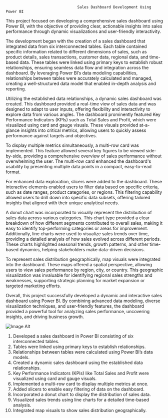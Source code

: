                                     Sales Dashboard Development Using Power BI

This project focused on developing a comprehensive sales dashboard using Power BI, with the objective of providing clear, actionable insights into sales performance through dynamic visualizations and user-friendly interactivity.

The development began with the creation of a sales dashboard that integrated data from six interconnected tables. Each table contained specific information related to different dimensions of sales, such as product details, sales transactions, customer data, regional data, and time-based data. These tables were linked using primary keys to establish robust relationships, ensuring seamless data flow and integration across the dashboard. By leveraging Power BI’s data modeling capabilities, relationships between tables were accurately calculated and managed, creating a well-structured data model that enabled in-depth analysis and reporting.

Utilizing the established data relationships, a dynamic sales dashboard was created. This dashboard provided a real-time view of sales data and was designed to adapt to user inputs, offering flexibility and interactivity to explore data from various angles. The dashboard prominently featured Key Performance Indicators (KPIs) such as Total Sales and Profit, which were visualized using card and gauge visuals. These visuals provided at-a-glance insights into critical metrics, allowing users to quickly assess performance against targets and objectives.

To display multiple metrics simultaneously, a multi-row card was implemented. This feature allowed several key figures to be viewed side-by-side, providing a comprehensive overview of sales performance without overwhelming the user. The multi-row card enhanced the dashboard's usability by presenting multiple data points in a compact, easy-to-read format.

For enhanced data exploration, slicers were added to the dashboard. These interactive elements enabled users to filter data based on specific criteria, such as date ranges, product categories, or regions. This filtering capability allowed users to drill down into specific data subsets, offering tailored insights that aligned with their unique analytical needs.

A donut chart was incorporated to visually represent the distribution of sales data across various categories. This chart type provided a clear breakdown of how different segments contributed to overall sales, making it easy to identify top-performing categories or areas for improvement. Additionally, line charts were used to visualize sales trends over time, providing a detailed analysis of how sales evolved across different periods. These charts highlighted seasonal trends, growth patterns, and other time-based dynamics, helping stakeholders make data-driven decisions.

To represent sales distribution geographically, map visuals were integrated into the dashboard. These maps offered a spatial perspective, allowing users to view sales performance by region, city, or country. This geographic visualization was invaluable for identifying regional sales strengths and weaknesses, supporting strategic planning for market expansion or targeted marketing efforts.

Overall, this project successfully developed a dynamic and interactive sales dashboard using Power BI. By combining advanced data modeling, diverse visualization techniques, and user-friendly features, the dashboard provided a powerful tool for analyzing sales performance, uncovering insights, and driving business growth.

![Image Alt]()




1. Developed a sales dashboard in Power BI consisting of six interconnected tables.
2. Tables were linked using primary keys to establish relationships.
3. Relationships between tables were calculated using Power BI’s data models.
4. Created a dynamic sales dashboard using the established data relationships.
5. Key Performance Indicators (KPIs) like Total Sales and Profit were visualized using card and gauge visuals.
6. Implemented a multi-row card to display multiple metrics at once.
7. Added slicers to enable easy filtering of data on the dashboard.
8. Incorporated a donut chart to display the distribution of sales data.
9. Visualized sales trends using line charts for a detailed time-based analysis.
10. Integrated map visuals to show sales distribution geographically.
